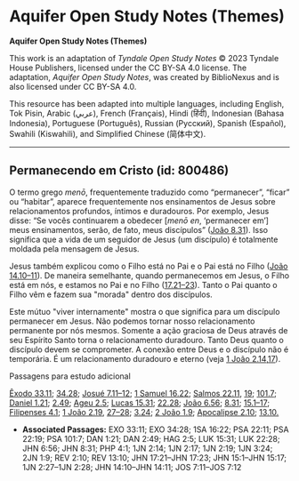 # Aquifer Open Study Notes (Themes)

**Aquifer Open Study Notes (Themes)**

This work is an adaptation of *Tyndale Open Study Notes* © 2023 Tyndale House Publishers, licensed under the CC BY\-SA 4\.0 license. The adaptation, *Aquifer Open Study Notes*, was created by BiblioNexus and is also licensed under CC BY\-SA 4\.0\.

This resource has been adapted into multiple languages, including English, Tok Pisin, Arabic (عربي), French (Français), Hindi (हिंदी), Indonesian (Bahasa Indonesia), Portuguese (Português), Russian (Русский), Spanish (Español), Swahili (Kiswahili), and Simplified Chinese (简体中文).



--------------------------------

## Permanecendo em Cristo (id: 800486)

O termo grego *menō*, frequentemente traduzido como “permanecer”, “ficar” ou “habitar”, aparece frequentemente nos ensinamentos de Jesus sobre relacionamentos profundos, íntimos e duradouros. Por exemplo, Jesus disse: “Se vocês continuarem a obedecer \[*menō en*, ‘permanecer em’] meus ensinamentos, serão, de fato, meus discípulos” ([João 8\.31](https://ref.ly/John8:31)). Isso significa que a vida de um seguidor de Jesus (um discípulo) é totalmente moldada pela mensagem de Jesus.

Jesus também explicou como o Filho está no Pai e o Pai está no Filho ([João 14\.10–11](https://ref.ly/John14:10-John14:11)). De maneira semelhante, quando permanecemos em Jesus, o Filho está em nós, e estamos no Pai e no Filho ([17\.21–23](https://ref.ly/John17:21-John17:23)). Tanto o Pai quanto o Filho vêm e fazem sua "morada" dentro dos discípulos.

Este mútuo "viver internamente" mostra o que significa para um discípulo permanecer em Jesus. Não podemos tornar nosso relacionamento permanente por nós mesmos. Somente a ação graciosa de Deus através de seu Espírito Santo torna o relacionamento duradouro. Tanto Deus quanto o discípulo devem se comprometer. A conexão entre Deus e o discípulo não é temporária. É um relacionamento duradouro e eterno (veja [1 João 2\.14](https://ref.ly/1John2:14),[17](https://ref.ly/1John2:17)).

Passagens para estudo adicional

[Êxodo 33\.11](https://ref.ly/Exod33:11); [34\.28](https://ref.ly/Exod34:28); [Josué 7\.11–12](https://ref.ly/Josh7:11-Josh7:12); [1 Samuel 16\.22](https://ref.ly/1Sam16:22); [Salmos 22\.11](https://ref.ly/Ps22:11), [19](https://ref.ly/Ps22:19); [101\.7](https://ref.ly/Ps101:7); [Daniel 1\.21](https://ref.ly/Dan1:21); [2\.49](https://ref.ly/Dan2:49); [Ageu 2\.5](https://ref.ly/Hag2:5); [Lucas 15\.31](https://ref.ly/Luke15:31); [22\.28](https://ref.ly/Luke22:28); [João 6\.56](https://ref.ly/John6:56); [8\.31](https://ref.ly/John8:31); [15\.1–17](https://ref.ly/John15:1-John15:17); [Filipenses 4\.1](https://ref.ly/Phil4:1); [1 João 2\.19](https://ref.ly/1John2:19), [27–28](https://ref.ly/1John2:27-1John2:28); [3\.24](https://ref.ly/1John3:24); [2 João 1\.9](https://ref.ly/2John1:9); [Apocalipse 2\.10](https://ref.ly/Rev2:10); [13\.10\.](https://ref.ly/Rev13:10)

* **Associated Passages:** EXO 33:11; EXO 34:28; 1SA 16:22; PSA 22:11; PSA 22:19; PSA 101:7; DAN 1:21; DAN 2:49; HAG 2:5; LUK 15:31; LUK 22:28; JHN 6:56; JHN 8:31; PHP 4:1; 1JN 2:14; 1JN 2:17; 1JN 2:19; 1JN 3:24; 2JN 1:9; REV 2:10; REV 13:10; JHN 17:21–JHN 17:23; JHN 15:1–JHN 15:17; 1JN 2:27–1JN 2:28; JHN 14:10–JHN 14:11; JOS 7:11–JOS 7:12

